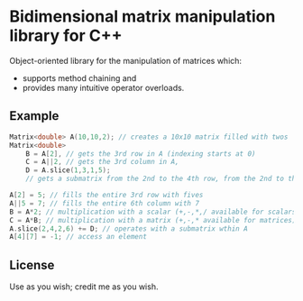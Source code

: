 # Bidimensional matrix manipulation library for C++
Object-oriented library for the manipulation of matrices which:
* supports method chaining and
* provides many intuitive operator overloads.

## Example

```C++
Matrix<double> A(10,10,2); // creates a 10x10 matrix filled with twos
Matrix<double>
    B = A[2], // gets the 3rd row in A (indexing starts at 0)
    C = A||2, // gets the 3rd column in A,
    D = A.slice(1,3,1,5);
    // gets a submatrix from the 2nd to the 4th row, from the 2nd to the 6th column

A[2] = 5; // fills the entire 3rd row with fives
A||5 = 7; // fills the entire 6th column with 7
B = A*2; // multiplication with a scalar (+,-,*,/ available for scalars)
C = A*B; // multiplication with a matrix (+,-,* available for matrices)
A.slice(2,4,2,6) += D; // operates with a submatrix wthin A
A[4][7] = -1; // access an element
```

## License
Use as you wish; credit me as you wish.
